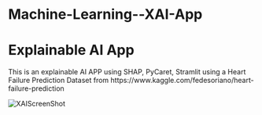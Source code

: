 # Machine-Learning--XAI-App
# Explainable AI App 
<p> This is an explainable AI APP using SHAP, PyCaret, Stramlit using a Heart Failure Prediction Dataset from https://www.kaggle.com/fedesoriano/heart-failure-prediction <p>
  
![XAIScreenShot](https://user-images.githubusercontent.com/53630621/147174180-91511d43-4324-4c51-9a4d-429ee20c345f.jpg)
